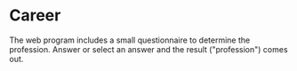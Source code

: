# Career
The web program includes a small questionnaire to determine the profession. Answer or select an answer and the result ("profession") comes out. 
